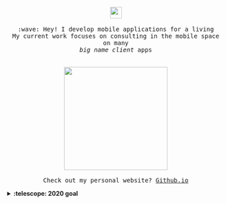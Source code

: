 <p align="center">
  <img src="https://media.giphy.com/media/VgAxPUEkd8ObmCLRp9/giphy.gif" width="27px">
  <br><br>
  <samp>
    :wave: Hey! I develop mobile applications for a living
    <br>My current work focuses on consulting in the mobile space on many
      <br><em>big name client</em> apps
    <br><br><br>
    <img src="https://media.giphy.com/media/d6WWh3Em7kWHu/giphy.gif" width="240px" align="center">
    <br><br>Check out my personal website? <a href="https://cmcgheit.github.io">Github.io</a>
  </samp>
</p>

<details>
  <summary><b>:telescope: 2020 goal</b></summary>
  Update all my current app store apps with SwiftUI, release some self taught resources I have been working on that help to study iOS to the public 
</details>
